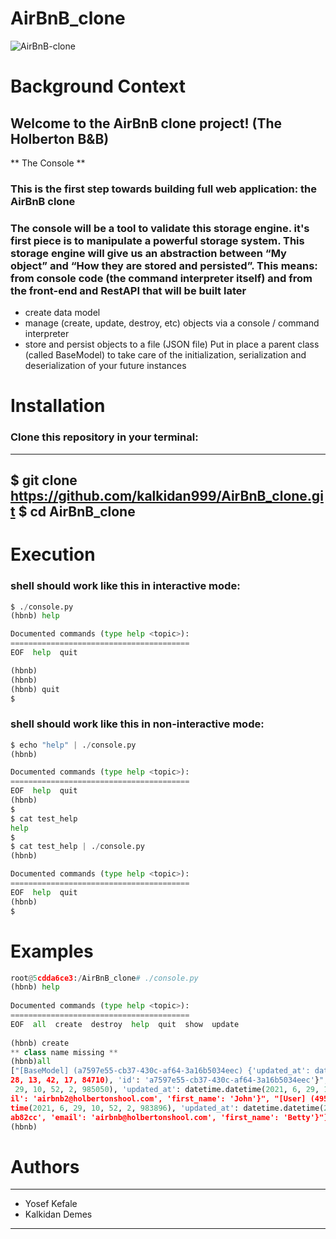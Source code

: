 # AirBnB_clone
![AirBnB-clone](https://user-images.githubusercontent.com/45605340/123508318-7b8d7680-d623-11eb-8a71-0766401ea648.png)
# Background Context
## Welcome to the AirBnB clone project! (The Holberton B&B)
** The Console **
### This is the first step towards building full web application: the AirBnB clone
### The console will be a tool to validate this storage engine. it's first piece is to manipulate a powerful storage system. This storage engine will give us an abstraction between “My object” and “How they are stored and persisted”. This means: from console code (the command interpreter itself) and from the front-end and RestAPI that will be built later
   * create data model
   * manage (create, update, destroy, etc) objects via a console / command interpreter
   * store and persist objects to a file (JSON file)
    Put in place a parent class (called BaseModel) to take care of the initialization, serialization and deserialization of your future instances
# Installation
### Clone this repository in your terminal:
***

$ git clone https://github.com/kalkidan999/AirBnB_clone.git
$ cd AirBnB_clone
---
# Execution
### shell should work like this in interactive mode:
```Python
$ ./console.py
(hbnb) help

Documented commands (type help <topic>):
========================================
EOF  help  quit

(hbnb) 
(hbnb) 
(hbnb) quit
$
```
### shell should work like this in non-interactive mode:
```Python
$ echo "help" | ./console.py
(hbnb)

Documented commands (type help <topic>):
========================================
EOF  help  quit
(hbnb) 
$
$ cat test_help
help
$
$ cat test_help | ./console.py
(hbnb)

Documented commands (type help <topic>):
========================================
EOF  help  quit
(hbnb) 
$
```
# Examples
``` Python
root@5cdda6ce3:/AirBnB_clone# ./console.py                                                                                                                   
(hbnb) help                                                                                                                                                     
                                                                                                                                                                
Documented commands (type help <topic>):                                                                                                                        
========================================                                                                                                                        
EOF  all  create  destroy  help  quit  show  update                                                                                                             
                                                                                          
(hbnb) create                                                                                                      
** class name missing **                                                                                                                
(hbnb)all                                                                                                       
["[BaseModel] (a7597e55-cb37-430c-af64-3a16b5034eec) {'updated_at': datetime.datetime(2021, 6, 28, 13, 42, 17, 84996), 'created_at': datetime.datetime(2021, 6, 
28, 13, 42, 17, 84710), 'id': 'a7597e55-cb37-430c-af64-3a16b5034eec'}", "[User] (f6bbe82d-4e2d-4001-8704-3e32b60527e2) {'created_at': datetime.datetime(2021, 6,
 29, 10, 52, 2, 985050), 'updated_at': datetime.datetime(2021, 6, 29, 10, 52, 2, 985648), 'password': 'root', 'id': 'f6bbe82d-4e2d-4001-8704-3e32b60527e2', 'ema
il': 'airbnb2@holbertonshool.com', 'first_name': 'John'}", "[User] (49500758-b987-465b-9f06-116580ab82cc) {'last_name': 'Holberton', 'created_at': datetime.date
time(2021, 6, 29, 10, 52, 2, 983896), 'updated_at': datetime.datetime(2021, 6, 29, 10, 52, 2, 984243), 'password': 'root', 'id': '49500758-b987-465b-9f06-116580
ab82cc', 'email': 'airbnb@holbertonshool.com', 'first_name': 'Betty'}"]                                                              
(hbnb)                                                                                              
 ```
# Authors
***
  * Yosef Kefale
  * Kalkidan Demes
---
